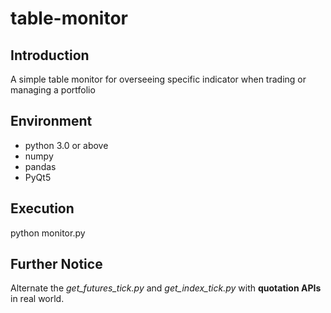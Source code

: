 # table-monitor

## Introduction
A simple table monitor for overseeing specific indicator when trading or managing a portfolio

## Environment
- python 3.0 or above
- numpy
- pandas
- PyQt5

## Execution
python monitor.py

## Further Notice 

Alternate the _get_futures_tick.py_ and _get_index_tick.py_ with **quotation APIs** in real world.


